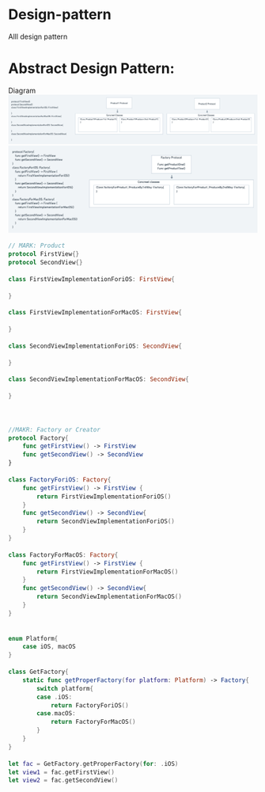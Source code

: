 # Design-pattern
Alll design pattern

# Abstract Design Pattern:

Diagram
![alt text](https://github.com/Rumy-hasan/Design-pattern/blob/main/Abstract%20factory%20Design%20pattern.png)
![alt text](https://github.com/Rumy-hasan/Design-pattern/blob/main/Abstract%20factory%20Design%20pattern-2.png)

```swift
// MARK: Product
protocol FirstView{}
protocol SecondView{}

class FirstViewImplementationForiOS: FirstView{
    
}

class FirstViewImplementationForMacOS: FirstView{
    
}

class SecondViewImplementationForiOS: SecondView{
    
}

class SecondViewImplementationForMacOS: SecondView{
    
}



//MAKR: Factory or Creator
protocol Factory{
    func getFirstView() -> FirstView
    func getSecondView() -> SecondView
}

class FactoryForiOS: Factory{
    func getFirstView() -> FirstView {
        return FirstViewImplementationForiOS()
    }
    func getSecondView() -> SecondView{
        return SecondViewImplementationForiOS()
    }
}

class FactoryForMacOS: Factory{
    func getFirstView() -> FirstView {
        return FirstViewImplementationForMacOS()
    }
    func getSecondView() -> SecondView{
        return SecondViewImplementationForMacOS()
    }
}


enum Platform{
    case iOS, macOS
}

class GetFactory{
    static func getProperFactory(for platform: Platform) -> Factory{
        switch platform{
        case .iOS:
            return FactoryForiOS()
        case.macOS:
            return FactoryForMacOS()
        }
    }
}

let fac = GetFactory.getProperFactory(for: .iOS)
let view1 = fac.getFirstView()
let view2 = fac.getSecondView()
                
                


```
